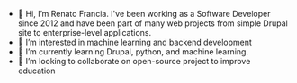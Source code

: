 - 👋 Hi, I’m Renato Francia. I've been working as a Software Developer since 2012 and have been part of many web projects from simple Drupal site to enterprise-level applications. 
- 👀 I’m interested in machine learning and backend development
- 🌱 I’m currently learning Drupal, python, and machine learning.
- 💞️ I’m looking to collaborate on open-source project to improve education



